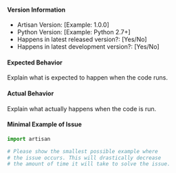 #### Version Information
- Artisan Version: [Example: 1.0.0]
- Python Version: [Example: Python 2.7+]
- Happens in latest released version?: [Yes/No]
- Happens in latest development version?: [Yes/No]

#### Expected Behavior

Explain what is expected to happen when the code runs.

#### Actual Behavior

Explain what actually happens when the code is run.

#### Minimal Example of Issue

```python
import artisan

# Please show the smallest possible example where
# the issue occurs. This will drastically decrease
# the amount of time it will take to solve the issue.
```
